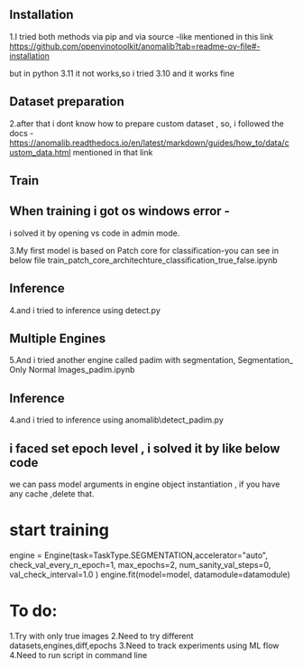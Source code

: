 ## Installation
1.I tried both methods via pip and via source -like mentioned in this link
https://github.com/openvinotoolkit/anomalib?tab=readme-ov-file#-installation

but in python 3.11 it not works,so i tried 3.10 and it works fine

## Dataset preparation
2.after that i dont know how to prepare custom dataset ,
so, i followed the docs -https://anomalib.readthedocs.io/en/latest/markdown/guides/how_to/data/custom_data.html
mentioned in that link

## Train
## When training i got os windows error -
i solved it by opening vs code in admin mode.

3.My first model is based on Patch core for classification-you can see in below file 
train_patch_core_architechture_classification_true_false.ipynb

## Inference
4.and i tried to inference using detect.py

## Multiple Engines
5.And i tried another engine called padim with segmentation,
Segmentation_ Only Normal Images_padim.ipynb

## Inference
4.and i tried to inference using 
anomalib\detect_padim.py


## i faced set epoch level , i solved it by like below code
we can pass model arguments in engine object instantiation ,
if you have any cache ,delete that.
# start training
engine = Engine(task=TaskType.SEGMENTATION,accelerator="auto",
    check_val_every_n_epoch=1,
    max_epochs=2,
    num_sanity_val_steps=0,
    val_check_interval=1.0
    )
engine.fit(model=model, datamodule=datamodule)

# To do:
1.Try with only true images
2.Need to try different datasets,engines,diff,epochs
3.Need to track experiments using ML flow
4.Need to run script in command line


